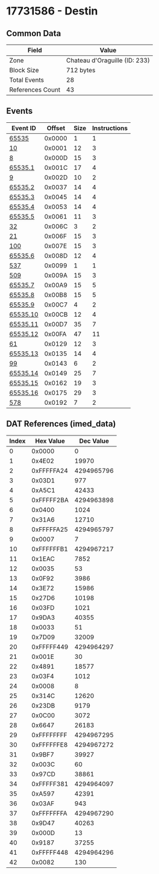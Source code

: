 # 17731586 - Destin

## Common Data

| Field            | Value                         |
|------------------|-------------------------------|
| Zone             | Chateau d'Oraguille (ID: 233) |
| Block Size       | 712 bytes                     |
| Total Events     | 28                            |
| References Count | 43                            |

## Events

| Event ID                  | Offset   |   Size |   Instructions |
|---------------------------|----------|--------|----------------|
| [65535](./65535.md)       | 0x0000   |      1 |              1 |
| [10](./10.md)             | 0x0001   |     12 |              3 |
| [8](./8.md)               | 0x000D   |     15 |              3 |
| [65535.1](./65535.1.md)   | 0x001C   |     17 |              4 |
| [9](./9.md)               | 0x002D   |     10 |              2 |
| [65535.2](./65535.2.md)   | 0x0037   |     14 |              4 |
| [65535.3](./65535.3.md)   | 0x0045   |     14 |              4 |
| [65535.4](./65535.4.md)   | 0x0053   |     14 |              4 |
| [65535.5](./65535.5.md)   | 0x0061   |     11 |              3 |
| [32](./32.md)             | 0x006C   |      3 |              2 |
| [21](./21.md)             | 0x006F   |     15 |              3 |
| [100](./100.md)           | 0x007E   |     15 |              3 |
| [65535.6](./65535.6.md)   | 0x008D   |     12 |              4 |
| [537](./537.md)           | 0x0099   |      1 |              1 |
| [509](./509.md)           | 0x009A   |     15 |              3 |
| [65535.7](./65535.7.md)   | 0x00A9   |     15 |              5 |
| [65535.8](./65535.8.md)   | 0x00B8   |     15 |              5 |
| [65535.9](./65535.9.md)   | 0x00C7   |      4 |              2 |
| [65535.10](./65535.10.md) | 0x00CB   |     12 |              4 |
| [65535.11](./65535.11.md) | 0x00D7   |     35 |              7 |
| [65535.12](./65535.12.md) | 0x00FA   |     47 |             11 |
| [61](./61.md)             | 0x0129   |     12 |              3 |
| [65535.13](./65535.13.md) | 0x0135   |     14 |              4 |
| [99](./99.md)             | 0x0143   |      6 |              2 |
| [65535.14](./65535.14.md) | 0x0149   |     25 |              7 |
| [65535.15](./65535.15.md) | 0x0162   |     19 |              3 |
| [65535.16](./65535.16.md) | 0x0175   |     29 |              3 |
| [578](./578.md)           | 0x0192   |      7 |              2 |

## DAT References (imed_data)

|   Index | Hex Value   |   Dec Value |
|---------|-------------|-------------|
|       0 | 0x0000      |           0 |
|       1 | 0x4E02      |       19970 |
|       2 | 0xFFFFFA24  |  4294965796 |
|       3 | 0x03D1      |         977 |
|       4 | 0xA5C1      |       42433 |
|       5 | 0xFFFFF2BA  |  4294963898 |
|       6 | 0x0400      |        1024 |
|       7 | 0x31A6      |       12710 |
|       8 | 0xFFFFFA25  |  4294965797 |
|       9 | 0x0007      |           7 |
|      10 | 0xFFFFFFB1  |  4294967217 |
|      11 | 0x1EAC      |        7852 |
|      12 | 0x0035      |          53 |
|      13 | 0x0F92      |        3986 |
|      14 | 0x3E72      |       15986 |
|      15 | 0x27D6      |       10198 |
|      16 | 0x03FD      |        1021 |
|      17 | 0x9DA3      |       40355 |
|      18 | 0x0033      |          51 |
|      19 | 0x7D09      |       32009 |
|      20 | 0xFFFFF449  |  4294964297 |
|      21 | 0x001E      |          30 |
|      22 | 0x4891      |       18577 |
|      23 | 0x03F4      |        1012 |
|      24 | 0x0008      |           8 |
|      25 | 0x314C      |       12620 |
|      26 | 0x23DB      |        9179 |
|      27 | 0x0C00      |        3072 |
|      28 | 0x6647      |       26183 |
|      29 | 0xFFFFFFFF  |  4294967295 |
|      30 | 0xFFFFFFE8  |  4294967272 |
|      31 | 0x9BF7      |       39927 |
|      32 | 0x003C      |          60 |
|      33 | 0x97CD      |       38861 |
|      34 | 0xFFFFF381  |  4294964097 |
|      35 | 0xA597      |       42391 |
|      36 | 0x03AF      |         943 |
|      37 | 0xFFFFFFFA  |  4294967290 |
|      38 | 0x9D47      |       40263 |
|      39 | 0x000D      |          13 |
|      40 | 0x9187      |       37255 |
|      41 | 0xFFFFF448  |  4294964296 |
|      42 | 0x0082      |         130 |
